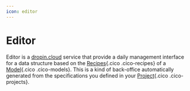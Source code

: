 ```yaml
---
icon: editor
---
```

# Editor

Editor is a [dropin.cloud](/cloud/) service that provide a daily management interface for a data structure based on the [Recipes](/concepts/recipes/){.cico .cico-recipes} of a [Model](/concepts/catalog/models/){.cico .cico-models}. This is a kind of back-office automatically generated from the specifications you defined in your [Project](/concepts/catalog/projects/){.cico .cico-projects}.
